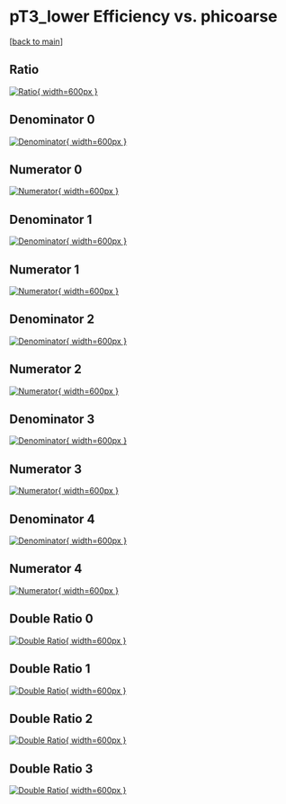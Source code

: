 # pT3_lower Efficiency vs. phicoarse

[[back to main](./)]



## Ratio

[![Ratio](../mtv/var/pT3_lower_base_321_1_eff_phicoarse.png){ width=600px }](../mtv/var/pT3_lower_base_321_1_eff_phicoarse.pdf)

## Denominator 0

[![Denominator](../mtv/den/pT3_lower_base_321_1_eff_phicoarse_den0.png){ width=600px }](../mtv/den/pT3_lower_base_321_1_eff_phicoarse_den0.pdf)

## Numerator 0

[![Numerator](../mtv/num/pT3_lower_base_321_1_eff_phicoarse_num0.png){ width=600px }](../mtv/num/pT3_lower_base_321_1_eff_phicoarse_num0.pdf)

## Denominator 1

[![Denominator](../mtv/den/pT3_lower_base_321_1_eff_phicoarse_den1.png){ width=600px }](../mtv/den/pT3_lower_base_321_1_eff_phicoarse_den1.pdf)

## Numerator 1

[![Numerator](../mtv/num/pT3_lower_base_321_1_eff_phicoarse_num1.png){ width=600px }](../mtv/num/pT3_lower_base_321_1_eff_phicoarse_num1.pdf)

## Denominator 2

[![Denominator](../mtv/den/pT3_lower_base_321_1_eff_phicoarse_den2.png){ width=600px }](../mtv/den/pT3_lower_base_321_1_eff_phicoarse_den2.pdf)

## Numerator 2

[![Numerator](../mtv/num/pT3_lower_base_321_1_eff_phicoarse_num2.png){ width=600px }](../mtv/num/pT3_lower_base_321_1_eff_phicoarse_num2.pdf)

## Denominator 3

[![Denominator](../mtv/den/pT3_lower_base_321_1_eff_phicoarse_den3.png){ width=600px }](../mtv/den/pT3_lower_base_321_1_eff_phicoarse_den3.pdf)

## Numerator 3

[![Numerator](../mtv/num/pT3_lower_base_321_1_eff_phicoarse_num3.png){ width=600px }](../mtv/num/pT3_lower_base_321_1_eff_phicoarse_num3.pdf)

## Denominator 4

[![Denominator](../mtv/den/pT3_lower_base_321_1_eff_phicoarse_den4.png){ width=600px }](../mtv/den/pT3_lower_base_321_1_eff_phicoarse_den4.pdf)

## Numerator 4

[![Numerator](../mtv/num/pT3_lower_base_321_1_eff_phicoarse_num4.png){ width=600px }](../mtv/num/pT3_lower_base_321_1_eff_phicoarse_num4.pdf)

## Double Ratio 0

[![Double Ratio](../mtv/ratio/pT3_lower_base_321_1_eff_phicoarse_ratio0.png){ width=600px }](../mtv/ratio/pT3_lower_base_321_1_eff_phicoarse_ratio0.pdf)

## Double Ratio 1

[![Double Ratio](../mtv/ratio/pT3_lower_base_321_1_eff_phicoarse_ratio1.png){ width=600px }](../mtv/ratio/pT3_lower_base_321_1_eff_phicoarse_ratio1.pdf)

## Double Ratio 2

[![Double Ratio](../mtv/ratio/pT3_lower_base_321_1_eff_phicoarse_ratio2.png){ width=600px }](../mtv/ratio/pT3_lower_base_321_1_eff_phicoarse_ratio2.pdf)

## Double Ratio 3

[![Double Ratio](../mtv/ratio/pT3_lower_base_321_1_eff_phicoarse_ratio3.png){ width=600px }](../mtv/ratio/pT3_lower_base_321_1_eff_phicoarse_ratio3.pdf)

